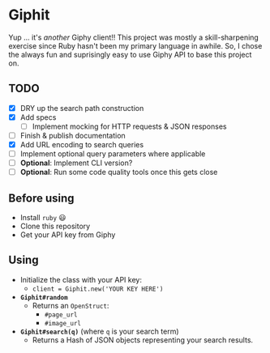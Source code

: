 # Giphit

Yup ... it's _another_ Giphy client!! This project was mostly a skill-sharpening exercise since Ruby hasn't been my primary language in awhile. So, I chose the always fun and suprisingly easy to use Giphy API to base this project on.

## TODO

* [X] DRY up the search path construction
* [X] Add specs
  * [ ] Implement mocking for HTTP requests & JSON responses
* [ ] Finish & publish documentation
* [X] Add URL encoding to search queries
* [ ] Implement optional query parameters where applicable
* [ ] **Optional**: Implement CLI version?
* [ ] **Optional**: Run some code quality tools once this gets close

## Before using

* Install `ruby` :smiley:
* Clone this repository
* Get your API key from Giphy

## Using

* Initialize the class with your API key:
  * `client = Giphit.new('YOUR KEY HERE')`
* **`Giphit#random`**
  * Returns an `OpenStruct`:
    * `#page_url`
    * `#image_url`
* **`Giphit#search(q)`** (where `q` is your search term)
  * Returns a Hash of JSON objects representing your search results.
